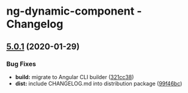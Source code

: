 # ng-dynamic-component - Changelog

## [5.0.1](https://github.com/gund/ng-dynamic-component/compare/v5.0.0...v5.0.1) (2020-01-29)


### Bug Fixes

* **build:** migrate to Angular CLI builder ([321cc38](https://github.com/gund/ng-dynamic-component/commit/321cc38034894e1e89255ac4bb195f883f37f24d))
* **dist:** include CHANGELOG.md into distribution package ([99f46bc](https://github.com/gund/ng-dynamic-component/commit/99f46bcf2ef79c1f7cb9efc08f21fc506cbfbf8c))
